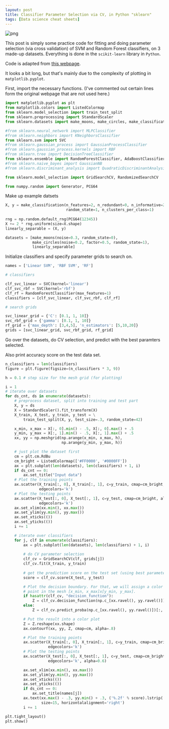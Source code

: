 ```yaml
---
layout: post
title: Classifier Parameter Selection via CV, in Python "sklearn"
tags: [Data science cheat sheets]
---
```


![png](https://fanbuduke17.github.io/img/Sklearn_classifiers_CV_selection_13_0.png)

This post is simply some practice code for fitting and doing parameter selection (via cross validation) of SVM and Random Forest classifiers, on 3 made-up datasets. Everything is done in the `scikit-learn` library in `Python`.

Code is adapted from [this webpage](https://scikit-learn.org/stable/auto_examples/classification/plot_classifier_comparison.html). 

It looks a bit long, but that's mainly due to the complexity of plotting in `matplotlib.pyplot`.


First, import the necessary functions. (I've commented out certain lines form the original webpage that are not used here.)

```python
import matplotlib.pyplot as plt
from matplotlib.colors import ListedColormap
from sklearn.model_selection import train_test_split
from sklearn.preprocessing import StandardScaler
from sklearn.datasets import make_moons, make_circles, make_classification

#from sklearn.neural_network import MLPClassifier
#from sklearn.neighbors import KNeighborsClassifier
from sklearn.svm import SVC
#from sklearn.gaussian_process import GaussianProcessClassifier
#from sklearn.gaussian_process.kernels import RBF
#from sklearn.tree import DecisionTreeClassifier
from sklearn.ensemble import RandomForestClassifier, AdaBoostClassifier
#from sklearn.naive_bayes import GaussianNB
#from sklearn.discriminant_analysis import QuadraticDiscriminantAnalysis

from sklearn.model_selection import GridSearchCV, RandomizedSearchCV

from numpy.random import Generator, PCG64
```

Make up example datsets


```python
X, y = make_classification(n_features=2, n_redundant=0, n_informative=2,
                           random_state=1, n_clusters_per_class=1)
                           
rng = np.random.default_rng(PCG64(12345))
X += 2 * rng.uniform(size=X.shape)
linearly_separable = (X, y)

datasets = [make_moons(noise=0.3, random_state=0),
            make_circles(noise=0.2, factor=0.5, random_state=1),
            linearly_separable]
```

Initialize classifiers and specify parameter grids to search on.

```python
names = ['Linear SVM', 'RBF SVM', 'RF']
```


```python
# classifiers

clf_svc_linear = SVC(kernel='linear')
clf_svc_rbf = SVC(kernel='rbf')
clf_rf = RandomForestClassifier(max_features=1)
classifiers = [clf_svc_linear, clf_svc_rbf, clf_rf]
```


```python
# search grids

svc_linear_grid = {'C': [0.1, 1, 10]}
svc_rbf_grid = {'gamma': [0.1, 1, 10]}
rf_grid = {'max_depth': [3,4,5], 'n_estimators': [5,10,20]}
grids = [svc_linear_grid, svc_rbf_grid, rf_grid]
```

Go over the datasets, do CV selection, and predict with the best paramters selected.

Also print accuracy score on the test data set. 


```python
n_classifiers = len(classifiers)
figure = plt.figure(figsize=(n_classifiers * 3, 9))

h = 0.1 # step size for the mesh grid (for plotting)
```


```python
i = 1
# iterate over datasets
for ds_cnt, ds in enumerate(datasets):
    # preprocess dataset, split into training and test part
    X, y = ds
    X = StandardScaler().fit_transform(X)
    X_train, X_test, y_train, y_test = \
        train_test_split(X, y, test_size=.3, random_state=42)

    x_min, x_max = X[:, 0].min() - .5, X[:, 0].max() + .5
    y_min, y_max = X[:, 1].min() - .5, X[:, 1].max() + .5
    xx, yy = np.meshgrid(np.arange(x_min, x_max, h),
                         np.arange(y_min, y_max, h))

    # just plot the dataset first
    cm = plt.cm.RdBu
    cm_bright = ListedColormap(['#FF0000', '#0000FF'])
    ax = plt.subplot(len(datasets), len(classifiers) + 1, i)
    if ds_cnt == 0:
        ax.set_title("Input data")
    # Plot the training points
    ax.scatter(X_train[:, 0], X_train[:, 1], c=y_train, cmap=cm_bright,
               edgecolors='k')
    # Plot the testing points
    ax.scatter(X_test[:, 0], X_test[:, 1], c=y_test, cmap=cm_bright, alpha=0.6,
               edgecolors='k')
    ax.set_xlim(xx.min(), xx.max())
    ax.set_ylim(yy.min(), yy.max())
    ax.set_xticks(())
    ax.set_yticks(())
    i += 1

    # iterate over classifiers
    for j, clf in enumerate(classifiers):
        ax = plt.subplot(len(datasets), len(classifiers) + 1, i)
        
        # do CV parameter selection
        clf_cv = GridSearchCV(clf, grids[j])
        clf_cv.fit(X_train, y_train)
        
        # get the prediction score on the test set (using best parameters)
        score = clf_cv.score(X_test, y_test)

        # Plot the decision boundary. For that, we will assign a color to each
        # point in the mesh [x_min, x_max]x[y_min, y_max].
        if hasattr(clf_cv, "decision_function"):
            Z = clf_cv.decision_function(np.c_[xx.ravel(), yy.ravel()])
        else:
            Z = clf_cv.predict_proba(np.c_[xx.ravel(), yy.ravel()])[:, 1]

        # Put the result into a color plot
        Z = Z.reshape(xx.shape)
        ax.contourf(xx, yy, Z, cmap=cm, alpha=.8)

        # Plot the training points
        ax.scatter(X_train[:, 0], X_train[:, 1], c=y_train, cmap=cm_bright,
                   edgecolors='k')
        # Plot the testing points
        ax.scatter(X_test[:, 0], X_test[:, 1], c=y_test, cmap=cm_bright,
                   edgecolors='k', alpha=0.6)

        ax.set_xlim(xx.min(), xx.max())
        ax.set_ylim(yy.min(), yy.max())
        ax.set_xticks(())
        ax.set_yticks(())
        if ds_cnt == 0:
            ax.set_title(names[j])
        ax.text(xx.max() - .3, yy.min() + .3, ('%.2f' % score).lstrip('0'),
                size=15, horizontalalignment='right')
        i += 1

plt.tight_layout()
plt.show()
```
